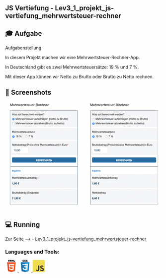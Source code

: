 ## JS Vertiefung - Lev3_1_projekt_js-vertiefung_mehrwertsteuer-rechner

## 🎓 Aufgabe

Aufgabenstellung

In diesem Projekt machen wir eine Mehrwertsteuer-Rechner-App.

In Deutschland gibt es zwei Mehrwertsteuersätze: 19 % und 7 %.

Mit dieser App können wir Netto zu Brutto oder Brutto zu Netto rechnen.

## 📸 Screenshots

![App Screenshot](assets/img/screen.png)

## 💻 Running

Zur Seite —> - [Lev3_1_projekt_js-vertiefung_mehrwertsteuer-rechner](https://jennijennina.github.io/Js_VertiefungsProjekt_MwstRechner/)

<p align="left">
</p>

<h3 align="left">Languages and Tools:</h3>
<p align="left"> <a href="https://www.w3schools.com/html/" target="_blank" rel="noreferrer"> <img src="https://raw.githubusercontent.com/devicons/devicon/master/icons/html5/html5-original-wordmark.svg" alt="html5" width="40" height="40"/> </a>
<a href="https://www.w3schools.com/css/" target="_blank" rel="noreferrer"> <img src="https://raw.githubusercontent.com/devicons/devicon/master/icons/css3/css3-original-wordmark.svg" alt="css3" width="40" height="40"/> </a> 
<a href="https://www.w3schools.com/css/" target="_blank" rel="noreferrer"> <img src="https://raw.githubusercontent.com/devicons/devicon/master/icons/javascript/javascript-original.svg" alt="css3" width="40" height="40"/> </a> </p>
